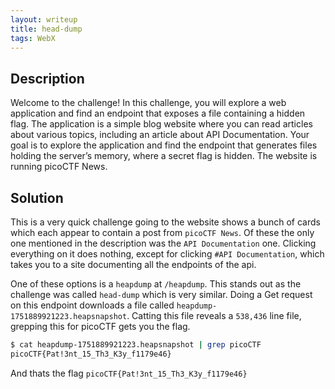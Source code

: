 ```yaml
---
layout: writeup
title: head-dump
tags: WebX
---
```


## Description

Welcome to the challenge! In this challenge, you will explore a web application and find an endpoint that exposes a file containing a hidden flag. The application is a simple blog website where you can read articles about various topics, including an article about API Documentation. Your goal is to explore the application and find the endpoint that generates files holding the server’s memory, where a secret flag is hidden. The website is running picoCTF News.

<!--more-->

## Solution

This is a very quick challenge going to the website shows a bunch of cards which each appear to contain a post from `picoCTF News`. Of these the only one mentioned in the description was the `API Documentation` one. Clicking everything on it does nothing, except for clicking `#API Documentation`, which takes you to a site documenting all the endpoints of the api.

One of these options is a `heapdump` at `/heapdump`. This stands out as the challenge was called `head-dump` which is very similar. Doing a Get request on this endpoint downloads a file called `heapdump-1751889921223.heapsnapshot`. Catting this file reveals a `538,436` line file, grepping this for picoCTF gets you the flag.

```bash
$ cat heapdump-1751889921223.heapsnapshot | grep picoCTF
picoCTF{Pat!3nt_15_Th3_K3y_f1179e46}
```

And thats the flag `picoCTF{Pat!3nt_15_Th3_K3y_f1179e46}`
